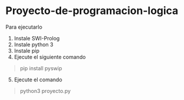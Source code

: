 # Proyecto-de-programacion-logica

Para ejecutarlo

1. Instale SWI-Prolog
2. Instale python 3
3. Instale pip
4. Ejecute el siguiente comando
> pip install pyswip
5. Ejecute el comando
> python3 proyecto.py
